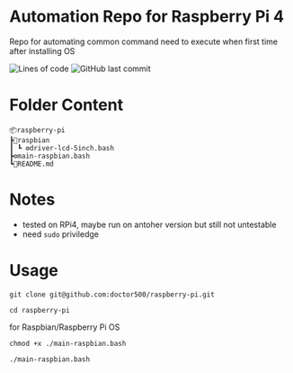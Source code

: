 # Automation Repo for Raspberry Pi 4
Repo for automating common command need to execute when first time after installing OS

![Lines of code](https://img.shields.io/tokei/lines/github/doctor500/raspberry-pi?style=for-the-badge)
![GitHub last commit](https://img.shields.io/github/last-commit/doctor500/raspberry-pi?style=for-the-badge)

# Folder Content
```
📦raspberry-pi
┣📂raspbian 
┃ ┗ ⚙️driver-lcd-5inch.bash
┣⚙️main-raspbian.bash
┗🧾README.md
```

# Notes
- tested on RPi4, maybe run on antoher version but still not untestable
- need `sudo` priviledge

# Usage
```
git clone git@github.com:doctor500/raspberry-pi.git
```
```
cd raspberry-pi
```

for Raspbian/Raspberry Pi OS
```
chmod +x ./main-raspbian.bash
```
```
./main-raspbian.bash
```